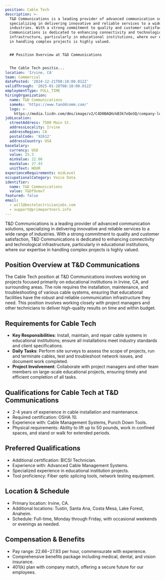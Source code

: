 ```yaml
---
position: Cable Tech
description: >-
  T&D Communications is a leading provider of advanced communication solutions,
  specializing in delivering innovative and reliable services to a wide range of
  industries. With a strong commitment to quality and customer satisfaction, T&D
  Communications is dedicated to enhancing connectivity and technological
  infrastructure, particularly in educational institutions, where our expertise
  in handling complex projects is highly valued.


  ## Position Overview at T&D Communications


  The Cable Tech positio...
location: 'Irvine, CA'
team: Commercial
datePosted: '2024-12-21T08:18:00.012Z'
validThrough: '2025-01-28T08:18:00.012Z'
employmentType: FULL_TIME
hiringOrganization:
  name: T&D Communications
  sameAs: 'https://www.tanddcomm.com/'
  logo: >-
    https://media.licdn.com/dms/image/v2/C4D0BAQHzkB3k7eQoSQ/company-logo_200_200/company-logo_200_200/0/1631320385872?e=2147483647&v=beta&t=nuFy5lrwqoCuQ6_2P8hO_EwhwJlnndzcbM7ZPSfdKlM
jobLocation:
  streetAddress: 7500 Main St.
  addressLocality: Irvine
  addressRegion: CA
  postalCode: '92612'
  addressCountry: USA
baseSalary:
  currency: USD
  value: 25.3
  minValue: 22.66
  maxValue: 27.93
  unitText: HOUR
experienceRequirements: midLevel
occupationalCategory: Voice Data
identifier:
  name: T&D Communications
  value: T&Df9xmv7
featured: false
email:
  - will@bestelectricianjobs.com
  - support@primepartners.info
---
```




T&D Communications is a leading provider of advanced communication solutions, specializing in delivering innovative and reliable services to a wide range of industries. With a strong commitment to quality and customer satisfaction, T&D Communications is dedicated to enhancing connectivity and technological infrastructure, particularly in educational institutions, where our expertise in handling complex projects is highly valued.

## Position Overview at T&D Communications

The Cable Tech position at T&D Communications involves working on projects focused primarily on educational institutions in Irvine, CA, and surrounding areas. The role requires the installation, maintenance, and troubleshooting of various cable systems, ensuring that educational facilities have the robust and reliable communication infrastructure they need. This position involves working closely with project managers and other technicians to deliver high-quality results on time and within budget.

## Requirements for Cable Tech

- **Key Responsibilities**: Install, maintain, and repair cable systems in educational institutions; ensure all installations meet industry standards and client specifications.
- **Daily Tasks**: Perform site surveys to assess the scope of projects, run and terminate cables, test and troubleshoot network issues, and document work completed.
- **Project Involvement**: Collaborate with project managers and other team members on large-scale educational projects, ensuring timely and efficient completion of all tasks.

## Qualifications for Cable Tech at T&D Communications

- 2-4 years of experience in cable installation and maintenance.
- Required certification: OSHA 10.
- Experience with: Cable Management Systems, Punch Down Tools.
- Physical requirements: Ability to lift up to 50 pounds, work in confined spaces, and stand or walk for extended periods.

## Preferred Qualifications

- Additional certification: BICSI Technician.
- Experience with: Advanced Cable Management Systems.
- Specialized experience in educational institution projects.
- Tool proficiency: Fiber optic splicing tools, network testing equipment.

## Location & Schedule

- Primary location: Irvine, CA.
- Additional locations: Tustin, Santa Ana, Costa Mesa, Lake Forest, Anaheim.
- Schedule: Full-time, Monday through Friday, with occasional weekends or evenings as needed.

## Compensation & Benefits

- Pay range: $22.66-$27.93 per hour, commensurate with experience.
- Comprehensive benefits package including medical, dental, and vision insurance.
- 401(k) plan with company match, offering a secure future for our employees.